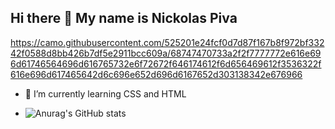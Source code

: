 ## Hi there 👋 My name is Nickolas Piva 
https://camo.githubusercontent.com/525201e24fcf0d7d87f167b8f972bf33242f0588d8bb426b7df5e2911bcc609a/68747470733a2f2f7777772e616e696d61746564696d616765732e6f72672f646174612f6d656469612f3536322f616e696d617465642d6c696e652d696d6167652d303138342e676966
- 🌱 I’m currently learning CSS and HTML

- ![Anurag's GitHub stats](https://github-readme-stats.vercel.app/api/?username=nickolaspiva22\&show_icons=true\&title_color=fff\&icon_color=79ff97\&text_color=9f9f9f\&bg_color=151515)

